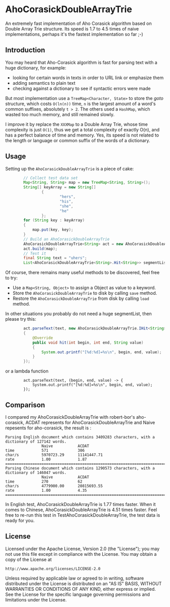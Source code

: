 AhoCorasickDoubleArrayTrie
============

An extremely fast implementation of Aho Corasick algorithm based on Double Array Trie structure. Its speed is 1.7 to 4.5 times of naive implementations, perhaps it's the fastest implementation so far ;-)

Introduction
------------
You may heard that Aho-Corasick algorithm is fast for parsing text with a huge dictionary, for example:
* looking for certain words in texts in order to URL link or emphasize them
* adding semantics to plain text
* checking against a dictionary to see if syntactic errors were made

But most implementation use a `TreeMap<Character, State>` to store the *goto* structure, which costs `O(ln(n))` time, `n` is the largest amount of a word's common suffixes, absolutely `t > 2`. The others used a `HashMap`, which wasted too much memory, and still remained slowly.

I improve it by replace the `XXXMap` to a Double Array Trie, whose time complexity is just `O(1)`, thus we get a total complexity of exactly O(n), and has a perfect balance of time and memory. Yes, its speed is not related to the length or language or common suffix of the words of a dictionary.

Usage
-----
Setting up the `AhoCorasickDoubleArrayTrie` is a piece of cake:
```java
        // Collect test data set
        Map<String, String> map = new TreeMap<String, String>();
        String[] keyArray = new String[]
                {
                        "hers",
                        "his",
                        "she",
                        "he"
                };
        for (String key : keyArray)
        {
            map.put(key, key);
        }
        // Build an AhoCorasickDoubleArrayTrie
        AhoCorasickDoubleArrayTrie<String> act = new AhoCorasickDoubleArrayTrie<String>();
        act.build(map);
        // Test it
        final String text = "uhers";
        List<AhoCorasickDoubleArrayTrie<String>.Hit<String>> segmentList = act.parseText(text);
```

Of course, there remains many useful methods to be discovered, feel free to try:
* Use a `Map<String, Object>` to assign a Object as value to a keyword.
* Store the `AhoCorasickDoubleArrayTrie` to disk by calling `save` method.
* Restore the `AhoCorasickDoubleArrayTrie` from disk by calling `load` method.

In other situations you probably do not need a huge segmentList, then please try this:

```java
        act.parseText(text, new AhoCorasickDoubleArrayTrie.IHit<String>()
        {
            @Override
            public void hit(int begin, int end, String value)
            {
                System.out.printf("[%d:%d]=%s\n", begin, end, value);
            }
        });
```

or a lambda function
```
        act.parseText(text, (begin, end, value) -> {
            System.out.printf("[%d:%d]=%s\n", begin, end, value);
        });
```

Comparison
-----
I compared my AhoCorasickDoubleArrayTrie with robert-bor's aho-corasick, ACDAT represents for AhoCorasickDoubleArrayTrie and Naive repesents for aho-corasick, the result is :
```
Parsing English document which contains 3409283 characters, with a dictionary of 127142 words.
               	Naive          	ACDAT          
time           	571            	306            
char/s         	5970723.29     	11141447.71    
rate           	1.00           	1.87           
===========================================================================
Parsing Chinese document which contains 1290573 characters, with a dictionary of 146047 words.
               	Naive          	ACDAT          
time           	270            	62             
char/s         	4779900.00     	20815693.55    
rate           	1.00           	4.35           
===========================================================================
```

In English test, AhoCorasickDoubleArrayTrie is 1.77 times faster. When it comes to Chinese, AhoCorasickDoubleArrayTrie is 4.51 times faster.
Feel free to re-run this test in TestAhoCorasickDoubleArrayTrie, the test data is ready for you.


License
-------
   Licensed under the Apache License, Version 2.0 (the "License");
   you may not use this file except in compliance with the License.
   You may obtain a copy of the License at

	http://www.apache.org/licenses/LICENSE-2.0

   Unless required by applicable law or agreed to in writing, software
   distributed under the License is distributed on an "AS IS" BASIS,
   WITHOUT WARRANTIES OR CONDITIONS OF ANY KIND, either express or implied.
   See the License for the specific language governing permissions and
   limitations under the License.
